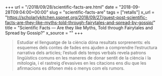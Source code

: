 +++
url = "/2018/09/28/scientific-facts-are.html"
date = "2018-09-28T09:04:00+00:00"
slug = "scientific-facts-are"
tags = ["retalls"]
x_url = "https://scholarlykitchen.sspnet.org/2018/09/27/guest-post-scientific-facts-are-they-like-myths-told-through-fairytales-and-spread-by-gossip/"
title = "Scientific Facts — Are they like Myths, Told through Fairytales and Spread by Gossip?"
x_source = ""
+++


> Estudiar el llenguatge de la ciència dóna resultats sorprenents: els esquemes dels contes de fades ens ajuden a comprendre l’estructura narrativa dels articles; l’estudi dels temps verbals revela patrons lingüístics comuns en les maneres de donar sentit de la ciència i la mitologia, i el rastreig d’evasives en les citacions ens diu que les afirmacions es difonen més o menys com els rumors.

